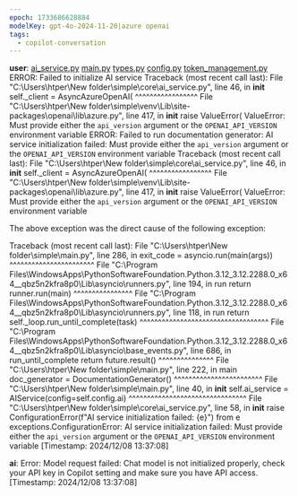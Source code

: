 ```yaml
---
epoch: 1733686628884
modelKey: gpt-4o-2024-11-20|azure openai
tags:
  - copilot-conversation
---
```


**user**: [ai_service.py](ai_service.py.md) [main.py](main.py.md) [types.py](types.py.md) [config.py](config.py.md) [token_management.py](token_management.py.md) ERROR: Failed to initialize AI service
Traceback (most recent call last):
  File "C:\Users\htper\New folder\simple\core\ai_service.py", line 46, in __init__
    self._client = AsyncAzureOpenAI(
                   ^^^^^^^^^^^^^^^^^
  File "C:\Users\htper\New folder\simple\venv\Lib\site-packages\openai\lib\azure.py", line 417, in __init__
    raise ValueError(
ValueError: Must provide either the `api_version` argument or the `OPENAI_API_VERSION` environment variable
ERROR: Failed to run documentation generator: AI service initialization failed: Must provide either the `api_version` argument or the `OPENAI_API_VERSION` environment variable
Traceback (most recent call last):
  File "C:\Users\htper\New folder\simple\core\ai_service.py", line 46, in __init__
    self._client = AsyncAzureOpenAI(
                   ^^^^^^^^^^^^^^^^^
  File "C:\Users\htper\New folder\simple\venv\Lib\site-packages\openai\lib\azure.py", line 417, in __init__
    raise ValueError(
ValueError: Must provide either the `api_version` argument or the `OPENAI_API_VERSION` environment variable

The above exception was the direct cause of the following exception:

Traceback (most recent call last):
  File "C:\Users\htper\New folder\simple\main.py", line 286, in <module>
    exit_code = asyncio.run(main(args))
                ^^^^^^^^^^^^^^^^^^^^^^^
  File "C:\Program Files\WindowsApps\PythonSoftwareFoundation.Python.3.12_3.12.2288.0_x64__qbz5n2kfra8p0\Lib\asyncio\runners.py", line 194, in run
    return runner.run(main)
           ^^^^^^^^^^^^^^^^
  File "C:\Program Files\WindowsApps\PythonSoftwareFoundation.Python.3.12_3.12.2288.0_x64__qbz5n2kfra8p0\Lib\asyncio\runners.py", line 118, in run
    return self._loop.run_until_complete(task)
           ^^^^^^^^^^^^^^^^^^^^^^^^^^^^^^^^^^^
  File "C:\Program Files\WindowsApps\PythonSoftwareFoundation.Python.3.12_3.12.2288.0_x64__qbz5n2kfra8p0\Lib\asyncio\base_events.py", line 686, in run_until_complete
    return future.result()
           ^^^^^^^^^^^^^^^
  File "C:\Users\htper\New folder\simple\main.py", line 222, in main
    doc_generator = DocumentationGenerator()
                    ^^^^^^^^^^^^^^^^^^^^^^^^
  File "C:\Users\htper\New folder\simple\main.py", line 40, in __init__
    self.ai_service = AIService(config=self.config.ai)
                      ^^^^^^^^^^^^^^^^^^^^^^^^^^^^^^^^
  File "C:\Users\htper\New folder\simple\core\ai_service.py", line 58, in __init__
    raise ConfigurationError(f"AI service initialization failed: {e}") from e
exceptions.ConfigurationError: AI service initialization failed: Must provide either the `api_version` argument or the `OPENAI_API_VERSION` environment variable
[Timestamp: 2024/12/08 13:37:08]

**ai**: Error: Model request failed: Chat model is not initialized properly, check your API key in Copilot setting and make sure you have API access.
[Timestamp: 2024/12/08 13:37:08]